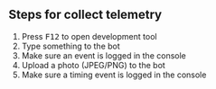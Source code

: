 ## Steps for collect telemetry

1. Press <kbd>F12</kbd> to open development tool
1. Type something to the bot
1. Make sure an event is logged in the console
1. Upload a photo (JPEG/PNG) to the bot
1. Make sure a timing event is logged in the console
